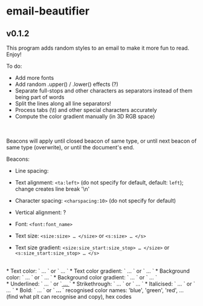 # email-beautifier
## v0.1.2

This program adds random styles to an email to make it more fun to read. Enjoy!

To do:
* Add more fonts
* Add random .upper() / .lower() effects (?)
* Separate full-stops and other characters as separators instead of them being part of words
* Split the lines along all line separators!
* Process tabs (\t) and other special characters accurately
* Compute the color gradient manually (in 3D RGB space)







<br><br>
Beacons will apply until closed beacon of same type, or until next beacon of same type (overwrite), or until the document's end.
<br>

Beacons:
* Line spacing:
* Text alignment: `<ta:left>` (do not specify for default, default: `left`); change creates line break '\n'
* Character spacing: `<charspacing:10>` (do not specify for default)



* Vertical alignment: ?

* Font: `<font:font_name>`

* Text size: `<size:size> … </size>` or `<s:size> … </s>`
* Text size gradient: `<size:size_start:size_stop> … </size>` or `<s:size_start:size_stop> … </s>`
<br>
* Text color: `<color:color> … </color>` or `<c:color> … </c>`
* Text color gradient: `<color:color_start:color_stop> … </color>` or `<c:color_start:color_stop> … </c>`
* Background color: `<backgroundcolor:color> … </bc>` or `<bc:color> … </bc>`
* Background color gradient: `<backgroundcolor:color_start:color_stop> … </bc>` or `<bc:color_start:color_stop> … </bc>`
<br>
* Underlined: `<underline> … </underline>` or `<u> … </u>`
* Strikethrough: `<strikethrough> … </strikethrough>` or `<st> … </st>`
* Italicised: `<italics> … </italics>` or `<i> … </i>`
* Bold: `<bold> … </bold>` or `<b> … </b>`
recognised color names: 'blue', 'green', 'red', ... (find what plt can recognise and copy), hex codes